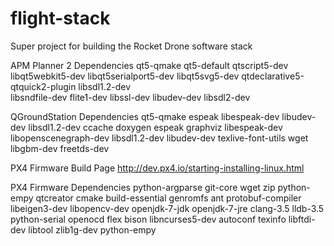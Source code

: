 # flight-stack
Super project for building the Rocket Drone software stack

APM Planner 2 Dependencies
	qt5-qmake 
	qt5-default
	qtscript5-dev
	libqt5webkit5-dev
	libqt5serialport5-dev
 	libqt5svg5-dev 
 	qtdeclarative5-qtquick2-plugin
	libsdl1.2-dev  
	libsndfile-dev
	flite1-dev 
	libssl-dev
	libudev-dev
	libsdl2-dev

QGroundStation Dependencies
	qt5-qmake 
	espeak
	libespeak-dev
	libudev-dev 
	libsdl1.2-dev
	ccache
    doxygen
    espeak
    graphviz
    libespeak-dev
    libopenscenegraph-dev
    libsdl1.2-dev
    libudev-dev
    texlive-font-utils
    wget
    libgbm-dev
    freetds-dev

PX4 Firmware Build Page
	http://dev.px4.io/starting-installing-linux.html

PX4 Firmware Dependencies
	python-argparse 
	git-core 
	wget 
	zip
	python-empy 
	qtcreator 
	cmake 
	build-essential 
	genromfs
	ant 
	protobuf-compiler 
	libeigen3-dev 
	libopencv-dev 
	openjdk-7-jdk 
	openjdk-7-jre 
	clang-3.5 
	lldb-3.5
	python-serial 
	openocd 
    flex 
    bison 
    libncurses5-dev 
    autoconf 
    texinfo 
    libftdi-dev 
    libtool 
    zlib1g-dev
    python-empy

